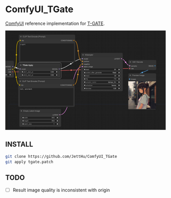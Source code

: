 # ComfyUI_TGate

[ComfyUI](https://github.com/comfyanonymous/ComfyUI) reference implementation for [T-GATE](https://github.com/HaozheLiu-ST/T-GATE).

![example](./assets/example.png)

## INSTALL
```bash
git clone https://github.com/JettHu/ComfyUI_TGate
git apply tgate.patch
```

## TODO
- [ ] Result image quality is inconsistent with origin
